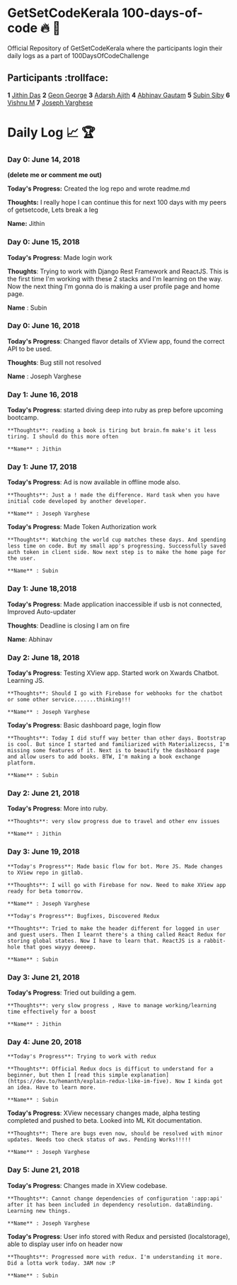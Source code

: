 # GetSetCodeKerala 100-days-of-code  :fire:  :rocket:
Official Repository of GetSetCodeKerala where the participants login their daily logs as a part of 100DaysOfCodeChallenge

## Participants  :trollface:
<!-- ++++++++++++++++++++++++ FORMAT ++++++++++++++++++++++++++++++++
==================================================================
**<entry_num>** [<name>](<link to your github>) -->

**1** [Jithin Das](https://github.com/jithindasad)
**2** [Geon George](https://github.com/geongeorge)
**3** [Adarsh Ajith](https://github.com/aadarsh1995)
**4** [Abhinav Gautam](https://github.com/Gotham13121997)
**5** [Subin Siby](https://github.com/subins2000)
**6** [Vishnu M](https://github.com/Vishnu-M)
**7** [Joseph Varghese](https://github.com/iamjosephvarghese)



# Daily Log  :chart_with_upwards_trend:  :trophy:
<!--
++++++++++++++++++++++++ FORMAT ++++++++++++++++++++++++++++++++
==================================================================
### Day 0: February 30, 2016 (Example 1)
(delete me or comment me out)

**Today's Progress:** Fixed CSS, worked on canvas functionality for the app.

**Thoughts:** I really struggled with CSS, but, overall, I feel like I am slowly getting better at it. Canvas is still new for me, but I managed to figure out some basic functionality.

**Name:** John
-->

### Day 0: June 14, 2018
**(delete me or comment me out)**

**Today's Progress:** Created the log repo and wrote readme.md

**Thoughts:** I really hope I can continue this for next 100 days with my peers of getsetcode, Lets break a leg

**Name:** Jithin

### Day 0: June 15, 2018

**Today's Progress**: Made login work

**Thoughts**: Trying to work with Django Rest Framework and ReactJS. This is the first time I'm working with these 2 stacks and I'm learning on the way. Now the next thing I'm gonna do is making a user profile page and home page.

**Name** : Subin

### Day 0: June 16, 2018

**Today's Progress**: Changed flavor details of XView app, found the correct API to be used.

**Thoughts**: Bug still not resolved

**Name** : Joseph Varghese

### Day 1: June 16, 2018

   **Today's Progress**: started diving deep into ruby as prep before upcoming bootcamp.

    **Thoughts**: reading a book is tiring but brain.fm make's it less tiring. I should do this more often

    **Name** : Jithin

### Day 1: June 17, 2018

   **Today's Progress**: Ad is now available in offline mode also.

    **Thoughts**: Just a ! made the difference. Hard task when you have initial code developed by another developer.

    **Name** : Joseph Varghese

   **Today's Progress**: Made Token Authorization work

    **Thoughts**: Watching the world cup matches these days. And spending less time on code. But my small app's progressing. Successfully saved auth token in client side. Now next step is to make the home page for the user.

    **Name** : Subin

### Day 1: June 18,2018

**Today's Progress**: Made application inaccessible if usb is not connected, Improved Auto-updater

**Thoughts**: Deadline is closing I am on fire

**Name**: Abhinav

### Day 2: June 18, 2018

   **Today's Progress**: Testing XView app. Started work on Xwards Chatbot. Learning JS.

    **Thoughts**: Should I go with Firebase for webhooks for the chatbot or some other service.......thinking!!!

    **Name** : Joseph Varghese

   **Today's Progress**: Basic dashboard page, login flow

    **Thoughts**: Today I did stuff way better than other days. Bootstrap is cool. But since I started and familiarized with Materializecss, I'm missing some features of it. Next is to beautify the dashboard page and allow users to add books. BTW, I'm making a book exchange platform.

    **Name** : Subin

### Day 2: June 21, 2018

   **Today's Progress**: More into ruby.

    **Thoughts**: very slow progress due to travel and other env issues

    **Name** : Jithin


### Day 3: June 19, 2018

    **Today's Progress**: Made basic flow for bot. More JS. Made changes to XView repo in gitlab.

    **Thoughts**: I will go with Firebase for now. Need to make XView app ready for beta tomorrow.

    **Name** : Joseph Varghese

    **Today's Progress**: Bugfixes, Discovered Redux

    **Thoughts**: Tried to make the header different for logged in user and guest users. Then I learnt there's a thing called React Redux for storing global states. Now I have to learn that. ReactJS is a rabbit-hole that goes wayyy deeeep.

    **Name** : Subin

### Day 3: June 21, 2018

   **Today's Progress**: Tried out building a gem.

    **Thoughts**: very slow progress , Have to manage working/learning time effectively for a boost

    **Name** : Jithin    

### Day 4: June 20, 2018

    **Today's Progress**: Trying to work with redux

    **Thoughts**: Official Redux docs is difficut to understand for a beginner, but then I [read this simple explanation](https://dev.to/hemanth/explain-redux-like-im-five). Now I kinda got an idea. Have to learn more.

    **Name** : Subin

   **Today's Progress**: XView necessary changes made, alpha testing completed and pushed to beta. Looked into ML Kit documentation.

    **Thoughts**: There are bugs even now, should be resolved with minor updates. Needs too check status of aws. Pending Works!!!!!

    **Name** : Joseph Varghese

### Day 5: June 21, 2018


  **Today's Progress**: Changes made in XView codebase.

    **Thoughts**: Cannot change dependencies of configuration ':app:api' after it has been included in dependency resolution. dataBinding. Learning new things.

    **Name** : Joseph Varghese

   **Today's Progress**: User info stored with Redux and persisted (localstorage), able to display user info on header now

    **Thoughts**: Progressed more with redux. I'm understanding it more. Did a lotta work today. 3AM now :P

    **Name** : Subin
